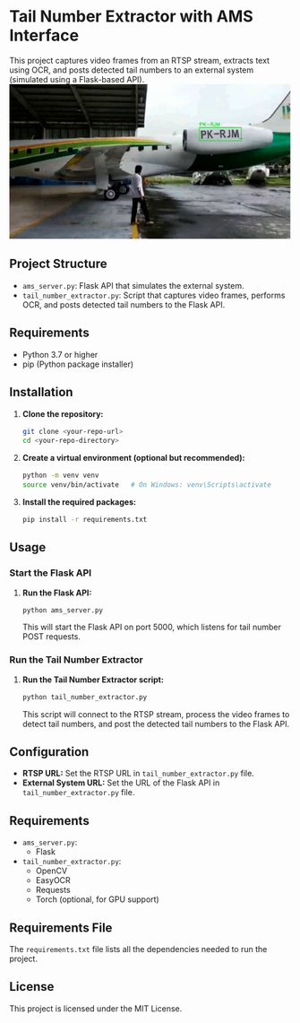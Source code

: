 # Tail Number Extractor with AMS Interface

This project captures video frames from an RTSP stream, extracts text using OCR, and posts detected tail numbers to an external system (simulated using a Flask-based API).
  ![alt](https://github.com/bhishekarora/parkingsystem/blob/main/main.png)
## Project Structure

- `ams_server.py`: Flask API that simulates the external system.
- `tail_number_extractor.py`: Script that captures video frames, performs OCR, and posts detected tail numbers to the Flask API.

## Requirements

- Python 3.7 or higher
- pip (Python package installer)

## Installation

1. **Clone the repository:**

    ```sh
    git clone <your-repo-url>
    cd <your-repo-directory>
    ```

2. **Create a virtual environment (optional but recommended):**

    ```sh
    python -m venv venv
    source venv/bin/activate   # On Windows: venv\Scripts\activate
    ```

3. **Install the required packages:**

    ```sh
    pip install -r requirements.txt
    ```

## Usage

### Start the Flask API

1. **Run the Flask API:**

    ```sh
    python ams_server.py
    ```

    This will start the Flask API on port 5000, which listens for tail number POST requests.

### Run the Tail Number Extractor

1. **Run the Tail Number Extractor script:**

    ```sh
    python tail_number_extractor.py
    ```

    This script will connect to the RTSP stream, process the video frames to detect tail numbers, and post the detected tail numbers to the Flask API.

  

## Configuration

- **RTSP URL:** Set the RTSP URL in `tail_number_extractor.py` file.
- **External System URL:** Set the URL of the Flask API in `tail_number_extractor.py` file.

## Requirements

- `ams_server.py`:
  - Flask
- `tail_number_extractor.py`:
  - OpenCV
  - EasyOCR
  - Requests
  - Torch (optional, for GPU support)

## Requirements File

The `requirements.txt` file lists all the dependencies needed to run the project. 

## License

This project is licensed under the MIT License.
